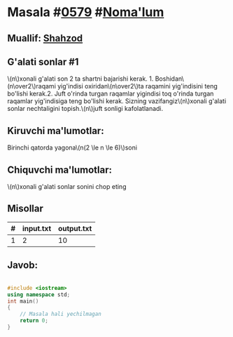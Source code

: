 
<h1>Masala #<a href="https://robocontest.uz/tasks/0579">0579</a> #<a href="https://robocontest.uz/tasks?category=1">Noma'lum</a></h1>
<h2> Muallif: <a href="https://robocontest.uz/profile/shahzod1207">Shahzod</a></h2>
<h2>G'alati sonlar #1</h2>
<p>\(n\)xonali g'alati son 2 ta shartni bajarishi kerak.
1. Boshidan\(n\over2\)raqami yig'indisi oxiridan\(n\over2\)ta raqamini yig'indisini teng bo'lishi kerak.2. Juft o'rinda turgan raqamlar yigindisi toq o'rinda turgan raqamlar yig'indisiga teng bo'lishi kerak.
Sizning vazifangiz\(n\)xonali g'alati sonlar nechtaligini topish.\(n\)juft sonligi kafolatlanadi.</p>
<h2>Kiruvchi ma'lumotlar:</h2>
<p>Birinchi qatorda yagona\(n(2 \le n \le 6)\)soni</p>
<h2>Chiquvchi ma'lumotlar:</h2>
<p>\(n\)xonali g'alati sonlar sonini chop eting</p>
<h2>Misollar</h2>
<table>
    <thead>
        <tr>
            <th>#</th>
            <th>input.txt</th>
            <th>output.txt</th>
        </tr>
    </thead>
    <tbody>
            <tr>
                <td>1</td>
                <td>2</td>
                <td>10</td>
            </tr>
    </tbody>
    </table>
    
<h2>Javob:</h2>

######
```cpp
#include <iostream>
using namespace std;
int main()
{
    // Masala hali yechilmagan
    return 0;
}
```
